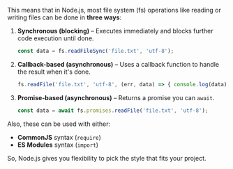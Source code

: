 This means that in Node.js, most file system (fs) operations like reading or writing files can be done in **three ways**:

1. **Synchronous (blocking)** – Executes immediately and blocks further code execution until done.

   ```js
   const data = fs.readFileSync('file.txt', 'utf-8');
   ```

2. **Callback-based (asynchronous)** – Uses a callback function to handle the result when it's done.

   ```js
   fs.readFile('file.txt', 'utf-8', (err, data) => { console.log(data); });
   ```

3. **Promise-based (asynchronous)** – Returns a promise you can `await`.

   ```js
   const data = await fs.promises.readFile('file.txt', 'utf-8');
   ```

Also, these can be used with either:

* **CommonJS** syntax (`require`)
* **ES Modules** syntax (`import`)

So, Node.js gives you flexibility to pick the style that fits your project.



